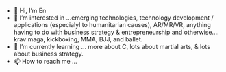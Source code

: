 - 👋 Hi, I’m En
- 👀 I’m interested in ...emerging technologies, technology development / applications (especialyl to humanitarian causes), AR/MR/VR, anything having to do with business strategy & entrepreneurship and otherwise.... krav maga, kickboxing, MMA, BJJ, and ballet.
- 🌱 I’m currently learning ... more about C, lots about martial arts, & lots about business strategy.
- 📫 How to reach me ... 

<!---
en-ife/en-ife is a ✨ special ✨ repository because its `README.md` (this file) appears on your GitHub profile.
You can click the Preview link to take a look at your changes.
--->
